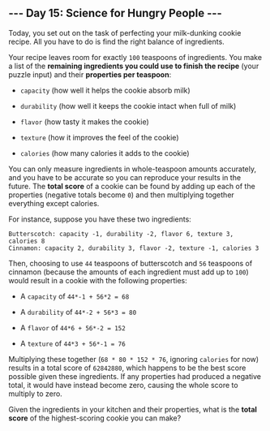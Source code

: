 ## --- Day 15: Science for Hungry People ---
Today, you set out on the task of perfecting your milk-dunking cookie recipe. All you have to do is find the right balance of ingredients.
 
Your recipe leaves room for exactly `100` teaspoons of ingredients. You make a list of the **remaining ingredients you could use to finish the recipe** (your puzzle input) and their **properties per teaspoon**:
 
 
- `capacity` (how well it helps the cookie absorb milk)
 
- `durability` (how well it keeps the cookie intact when full of milk)
 
- `flavor` (how tasty it makes the cookie)
 
- `texture` (how it improves the feel of the cookie)
 
- `calories` (how many calories it adds to the cookie)
 
 
You can only measure ingredients in whole-teaspoon amounts accurately, and you have to be accurate so you can reproduce your results in the future. The **total score** of a cookie can be found by adding up each of the properties (negative totals become `0`) and then multiplying together everything except calories.
 
For instance, suppose you have these two ingredients<!--- * I know what your preference is, but... -->:
 

```
Butterscotch: capacity -1, durability -2, flavor 6, texture 3, calories 8
Cinnamon: capacity 2, durability 3, flavor -2, texture -1, calories 3
```

 
Then, choosing to use `44` teaspoons of butterscotch and `56` teaspoons of cinnamon (because the amounts of each ingredient must add up to `100`) would result in a cookie with the following properties:
 
 
- A `capacity` of `44*-1 + 56*2 = 68`
 
- A `durability` of `44*-2 + 56*3 = 80`
 
- A `flavor` of `44*6 + 56*-2 = 152`
 
- A `texture` of `44*3 + 56*-1 = 76`
 
 
Multiplying these together (`68 * 80 * 152 * 76`, ignoring `calories` for now) results in a total score of `62842880`, which happens to be the best score possible given these ingredients. If any properties had produced a negative total, it would have instead become zero, causing the whole score to multiply to zero.
 
Given the ingredients in your kitchen and their properties, what is the **total score** of the highest-scoring cookie you can make?
 